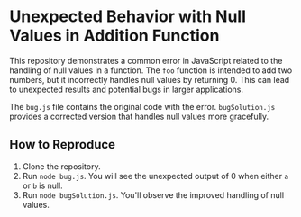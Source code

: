# Unexpected Behavior with Null Values in Addition Function

This repository demonstrates a common error in JavaScript related to the handling of null values in a function. The `foo` function is intended to add two numbers, but it incorrectly handles null values by returning 0. This can lead to unexpected results and potential bugs in larger applications.

The `bug.js` file contains the original code with the error.  `bugSolution.js` provides a corrected version that handles null values more gracefully.

## How to Reproduce
1. Clone the repository.
2. Run `node bug.js`. You will see the unexpected output of 0 when either `a` or `b` is null.
3. Run `node bugSolution.js`. You'll observe the improved handling of null values.